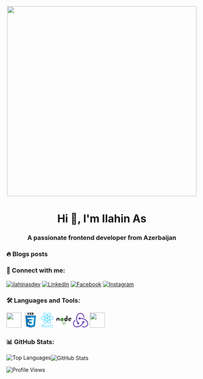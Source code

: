 <!-- Master Head Image with Reduced Size -->
<p align="center">
  <img src="https://github.com/user-attachments/assets/fda3ee5a-2cb0-4b64-9127-f72a037da6ab" width="500" height="500" />
</p>

<h1 align="center">Hi 👋, I'm Ilahin As</h1>
<h3 align="center">A passionate frontend developer from Azerbaijan</h3>

### 🔥 Blogs posts
<!-- BLOG-POST-LIST:START -->
<!-- BLOG-POST-LIST:END -->

### 💬 Connect with me:
<p align="left">
<a href="https://dev.to/ilahinasdev" target="blank"><img align="center" src="https://raw.githubusercontent.com/rahuldkjain/github-profile-readme-generator/master/src/images/icons/Social/devto.svg" alt="ilahinasdev" height="30" width="40" /></a>
<a href="https://www.linkedin.com/in/ilahin-talibov-36a6201b2" target="blank"><img align="center" src="https://raw.githubusercontent.com/rahuldkjain/github-profile-readme-generator/master/src/images/icons/Social/linked-in-alt.svg" alt="LinkedIn" height="30" width="40" /></a>
<a href="https://www.facebook.com/ilahin.talibov" target="blank"><img align="center" src="https://raw.githubusercontent.com/rahuldkjain/github-profile-readme-generator/master/src/images/icons/Social/facebook.svg" alt="Facebook" height="30" width="40" /></a>
<a href="https://www.instagram.com/ilahintalibov" target="blank"><img align="center" src="https://raw.githubusercontent.com/rahuldkjain/github-profile-readme-generator/master/src/images/icons/Social/instagram.svg" alt="Instagram" height="30" width="40" /></a>
</p>

### 🛠️ Languages and Tools:
<p align="left">
  <a href="https://babeljs.io/" target="_blank"><img src="https://www.vectorlogo.zone/logos/babeljs/babeljs-icon.svg" width="40" height="40"/></a>
  <a href="https://www.w3schools.com/css/" target="_blank"><img src="https://raw.githubusercontent.com/devicons/devicon/master/icons/css3/css3-original-wordmark.svg" width="40" height="40"/></a>
  <a href="https://reactjs.org/" target="_blank"><img src="https://raw.githubusercontent.com/devicons/devicon/master/icons/react/react-original-wordmark.svg" width="40" height="40"/></a>
  <a href="https://nodejs.org" target="_blank"><img src="https://raw.githubusercontent.com/devicons/devicon/master/icons/nodejs/nodejs-original-wordmark.svg" width="40" height="40"/></a>
  <a href="https://redux.js.org" target="_blank"><img src="https://raw.githubusercontent.com/devicons/devicon/master/icons/redux/redux-original.svg" width="40" height="40"/></a>
  <a href="https://tailwindcss.com/" target="_blank"><img src="https://www.vectorlogo.zone/logos/tailwindcss/tailwindcss-icon.svg" width="40" height="40"/></a>
</p>

### 📊 GitHub Stats:
<p>
  <img align="left" src="https://github-readme-stats.vercel.app/api/top-langs?username=ilahintalibov&show_icons=true&locale=en&layout=compact" alt="Top Languages" />
</p>
<p>
  <img align="center" src="https://github-readme-stats.vercel.app/api?username=ilahintalibov&show_icons=true&locale=en" alt="GitHub Stats" />
</p>

<p align="left">
  <img src="https://komarev.com/ghpvc/?username=ilahintalibov&label=Profile%20views&color=0e75b6&style=flat" alt="Profile Views" />
</p>
